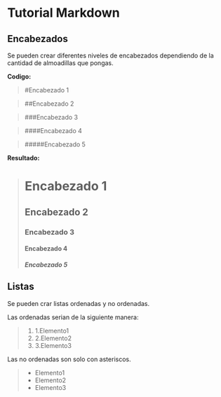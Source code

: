 # Tutorial Markdown

## Encabezados

Se pueden crear diferentes niveles de encabezados dependiendo 
de la cantidad de almoadillas que pongas.

**Codigo:**

  > #Encabezado 1
  
  > ##Encabezado 2
  
  > ###Encabezado 3
  
  > ####Encabezado 4
  
  > #####Encabezado 5
  
**Resultado:**

  > # Encabezado 1
  > ## Encabezado 2
  > ### Encabezado 3
  > #### Encabezado 4
  > ##### Encabezado 5

## Listas

Se pueden crar listas ordenadas y no ordenadas. 

Las ordenadas serian de la siguiente manera:

  >1. 1.Elemento1
  >2. 2.Elemento2
  >3. 3.Elemento3

Las no ordenadas son solo con asteriscos.

  >* Elemento1
  >* Elemento2
  >* Elemento3
